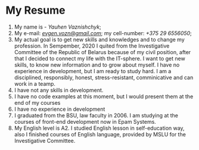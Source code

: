 # My Resume

1. My name is - *Yauhen Vaznishchyk*;
2. My e-mail: *evgen.vozn@gmail.com*; my cell-number: *+375 29 6556050*;
3. My actual goal is to get new skills and knowledges and to change my profession. In Sempember, 2020 I quited from the Investigative Committee of the Republic of Belarus because of my civil position, after that I decided to connect my life with the IT-sphere. I want to get new skills, to know new information and to grow about myself. I have no experience in development, but I am ready to study hard. I am a disciplined, responsibly, honest, stress-resistant, comminicative and can work in a teamp. 
4. I have not any skills in development. 
5. I have no code examples at this moment, but I would present them at the end of my courses
6. I have no experience in development
7. I graduated from the BSU, law faculty in 2006. I am studying at the courses of front-end development now in Epam Systems.
8. My English level is A2. I studied English lesson in self-education way, also I finished courses of English language, provided by MSLU for the Investigative Committee.

